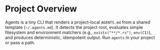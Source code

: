 # Project Overview

Agents is a tiny CLI that renders a project-local `AGENTS.md` from a shared
template (`~/.agents.md`). It detects the project root, evaluates simple
filesystem and environment matchers (e.g., `exists("**/*.rs")`, `env(CI)`), and
produces deterministic, idempotent output. Run `agents` in your project or pass
a path.

